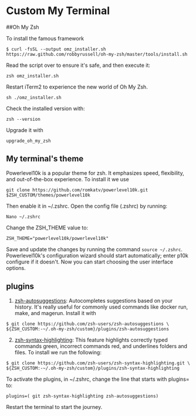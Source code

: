 # Custom My Terminal


##Oh My Zsh

To install the famous framework

```
$ curl -fsSL --output omz_installer.sh
https://raw.github.com/robbyrussell/oh-my-zsh/master/tools/install.sh
```

Read the script over to ensure it's safe, and then execute it:

```
zsh omz_installer.sh
```

Restart iTerm2 to experience the new world of Oh My Zsh.

```
sh ./omz_installer.sh
```


Check the installed version with:


```
zsh --version
```

Upgrade it with

```
upgrade_oh_my_zsh
```

## My terminal's theme

Powerlevel10k is a popular theme for zsh. It emphasizes speed, flexibility, and out-of-the-box experience. To install it we use 

```
git clone https://github.com/romkatv/powerlevel10k.git $ZSH_CUSTOM/themes/powerlevel10k

```


Then enable it in ~/.zshrc. Open the config file (.zshrc) by running:


```
Nano ~/.zshrc
```

Change the ZSH_THEME value to: 

```
ZSH_THEME="powerlevel10k/powerlevel10k"
```

Save and update the changes by running the command `source ~/.zshrc`. Powerlevel10k's configuration wizard should start automatically; enter p10k configure if it doesn't. Now you can start choosing the user interface options.


## plugins


1. [zsh-autosuggestions](zsh-autosuggestions): Autocompletes suggestions based on your history. It's really useful for commonly used commands like docker run, make, and magerun. Install it with

```
$ git clone https://github.com/zsh-users/zsh-autosuggestions \
${ZSH_CUSTOM:-~/.oh-my-zsh/custom}/plugins/zsh-autosuggestions
```


2. [zsh-syntax-highlighting](https://github.com/zsh-users/zsh-syntax-highlighting): This feature highlights correctly typed commands green, incorrect commands red, and underlines folders and files. To install we run the following: 

```
$ git clone https://github.com/zsh-users/zsh-syntax-highlighting.git \
${ZSH_CUSTOM:-~/.oh-my-zsh/custom}/plugins/zsh-syntax-highlighting
```




To activate the plugins, in ~/.zshrc, change the line that starts with plugins= to:

```
plugins=( git zsh-syntax-highlighting zsh-autosuggestions)
```

Restart the terminal to start the journey. 

